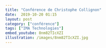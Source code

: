 ```yaml
---
title: "Conférence de Christophe Collignon"
date:  2019-10-20 01:15
layout: post
category: ["conférence"]
tags: ["IMA Technologies"]
embed_youtube: 8nm82TIcXZI
illustration: /images/8nm82TIcXZI.jpg
---
```

